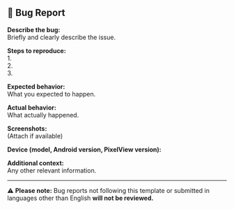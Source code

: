 ## 🐞 Bug Report

**Describe the bug:**  
Briefly and clearly describe the issue.

**Steps to reproduce:**  
1.  
2.  
3.  

**Expected behavior:**  
What you expected to happen.

**Actual behavior:**  
What actually happened.

**Screenshots:**  
(Attach if available)

**Device (model, Android version, PixelView version):**  

**Additional context:**  
Any other relevant information.

---

⚠️ **Please note:** Bug reports not following this template or submitted in languages other than English **will not be reviewed.**
